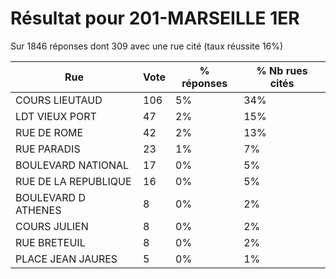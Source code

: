 # Résultat pour 201-MARSEILLE 1ER

Sur 1846 réponses dont 309 avec une rue cité (taux réussite 16%)

| Rue | Vote | % réponses | % Nb rues cités|
|-----|------|------------|----------------|
| COURS LIEUTAUD | 106 | 5% | 34%|
| LDT VIEUX PORT | 47 | 2% | 15%|
| RUE DE ROME | 42 | 2% | 13%|
| RUE PARADIS | 23 | 1% | 7%|
| BOULEVARD NATIONAL | 17 | 0% | 5%|
| RUE DE LA REPUBLIQUE | 16 | 0% | 5%|
| BOULEVARD D ATHENES | 8 | 0% | 2%|
| COURS JULIEN | 8 | 0% | 2%|
| RUE BRETEUIL | 8 | 0% | 2%|
| PLACE JEAN JAURES | 5 | 0% | 1%|
